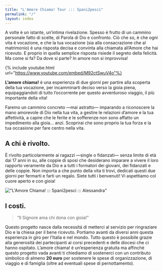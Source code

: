 ```yaml
---
title: "L'Amore Chiama! Tour ::: 5pani2pesci"
permalink: "/"
layout: index
---
```


A volte è un istante, un’intima rivelazione. Spesso è frutto di un cammino personale fatto di scelte, di Parola di Dio e confronto. Ciò che so, è che ogni vita è vocazione, e che la tua vocazione (sia alla consacrazione che al matrimonio) è una risposta decisa e convinta alla chiamata all’Amore che hai ricevuto. E proprio in quella semplice risposta risiede il segreto della felicità. Ma come si fa? Da dove si parte? In amore non si improvvisa! 

{% include youtube.html url="https://www.youtube.com/embed/M92ctSwuV4o"%}

**L’amore chiama!** è una esperienza di due giorni per partire alla scoperta della tua vocazione, per incamminarti deciso verso la gioia piena, equipaggiandoti di tutto l’occorrente per questo avventuroso viaggio, il più importante della vita! 
 
Faremo un cammino concreto —mai astratto— imparando a riconoscere la mano amorevole di Dio nella tua vita, a gestire le relazioni d’amore e la tua affettività, a capire che le ferite e le sofferenze non sono affatto un impedimento alla gioia… anzi. Scoprirai che sono proprio la tua forza e la tua occasione per fare centro nella vita.

## A chi è rivolto.

È rivolto particolarmente ai ragazzi —single o fidanzati— senza limite di età dai 17 anni in su, alle coppie di sposi che desiderano imparare a vivere il loro rapporto veramente da Dio e a tutti i formatori dei giovani, dei fidanzati e delle coppie. Non importa a che punto della vita ti trovi, dedicati questi due giorni per fermarti e farti un regalo. Siete tutti i benvenuti! Vi aspettiamo col cuore aperto e con gioia!
 
!["L'Amore Chiama! ::: 5pani2pesci ::: Alessandra"]({{site.baseurl}}/images/ale-vola-min.jpg)

## I costi.

> “Il Signore ama chi dona con gioia!”

Questo progetto nasce dalla necessitá di metterci al servizio per ringraziare Dio e la chiesa per il bene ricevuto. Portiamo avanti da diversi anni questa esperienza in giro per l'Italia e nel mondo. Tutto questo è possibile grazie alla generosità dei partecipanti ai corsi precedenti e delle diocesi che ci hanno ospitato. L’amore chiama! è un’esperienza gratuita ma affinchè questo progetto vada avanti ti chiediamo di sostenerci con un contributo simbolico di almeno **20 euro** per sostenere le spese di organizzazione, di viaggio e di famiglia (oltre ad eventuali spese di pernottamento).
 
<!-- ## Iscrizioni. -->

<!-- Per partecipare alla prossima edizione di L’amore chiama! e conoscere tutte le date, segui il link: -->
 
<!-- http://5p2p.it/iscrizioni -->
